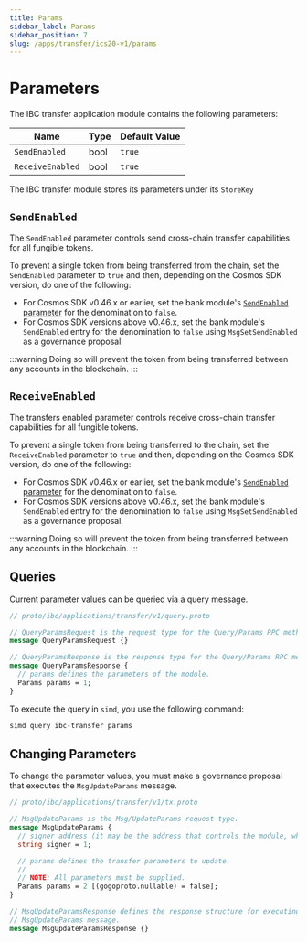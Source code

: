```yaml
---
title: Params
sidebar_label: Params
sidebar_position: 7
slug: /apps/transfer/ics20-v1/params
---
```


# Parameters

The IBC transfer application module contains the following parameters:

| Name             | Type | Default Value |
| ---------------- | ---- | ------------- |
| `SendEnabled`    | bool | `true`        |
| `ReceiveEnabled` | bool | `true`        |

The IBC transfer module stores its parameters under its `StoreKey`

## `SendEnabled`

The `SendEnabled` parameter controls send cross-chain transfer capabilities for all fungible tokens.

To prevent a single token from being transferred from the chain, set the `SendEnabled` parameter to `true` and then, depending on the Cosmos SDK version, do one of the following:

- For Cosmos SDK v0.46.x or earlier, set the bank module's [`SendEnabled` parameter](https://github.com/cosmos/cosmos-sdk/blob/release/v0.46.x/x/bank/spec/05_params.md#sendenabled) for the denomination to `false`.
- For Cosmos SDK versions above v0.46.x, set the bank module's `SendEnabled` entry for the denomination to `false` using `MsgSetSendEnabled` as a governance proposal.

:::warning
Doing so will prevent the token from being transferred between any accounts in the blockchain.
:::

## `ReceiveEnabled`

The transfers enabled parameter controls receive cross-chain transfer capabilities for all fungible tokens.

To prevent a single token from being transferred to the chain, set the `ReceiveEnabled` parameter to `true` and then, depending on the Cosmos SDK version, do one of the following:

- For Cosmos SDK v0.46.x or earlier, set the bank module's [`SendEnabled` parameter](https://github.com/cosmos/cosmos-sdk/blob/release/v0.46.x/x/bank/spec/05_params.md#sendenabled) for the denomination to `false`.
- For Cosmos SDK versions above v0.46.x, set the bank module's `SendEnabled` entry for the denomination to `false` using `MsgSetSendEnabled` as a governance proposal.

:::warning
Doing so will prevent the token from being transferred between any accounts in the blockchain.
:::

## Queries

Current parameter values can be queried via a query message.

<!-- Turn it into a github code snippet in docusaurus: -->

```protobuf
// proto/ibc/applications/transfer/v1/query.proto

// QueryParamsRequest is the request type for the Query/Params RPC method.
message QueryParamsRequest {}

// QueryParamsResponse is the response type for the Query/Params RPC method.
message QueryParamsResponse {
  // params defines the parameters of the module.
  Params params = 1;
}
```

To execute the query in `simd`, you use the following command:

```bash
simd query ibc-transfer params
```

## Changing Parameters

To change the parameter values, you must make a governance proposal that executes the `MsgUpdateParams` message.

<!-- Turn it into a github code snippet in docusaurus: -->

```protobuf
// proto/ibc/applications/transfer/v1/tx.proto

// MsgUpdateParams is the Msg/UpdateParams request type.
message MsgUpdateParams {
  // signer address (it may be the address that controls the module, which defaults to x/gov unless overwritten).
  string signer = 1;

  // params defines the transfer parameters to update.
  //
  // NOTE: All parameters must be supplied.
  Params params = 2 [(gogoproto.nullable) = false];
}

// MsgUpdateParamsResponse defines the response structure for executing a
// MsgUpdateParams message.
message MsgUpdateParamsResponse {}
```

